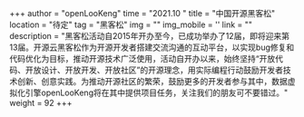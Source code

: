 +++
author = "openLooKeng"
time = "2021.10  " 
title = "中国开源黑客松" 
location = "待定" 
tag = "黑客松"
img = "" 
img_mobile = ''
link = ""
description = "黑客松活动自2015年开办至今，已成功举办了12届，即将迎来第13届。开源云黑客松作为开源开发者搭建交流沟通的互动平台，以实现bug修复和代码优化为目标，推动开源技术广泛使用，活动自开办以来，始终坚持“开放代码、开放设计、开放开发、开放社区”的开源理念，用实际编程行动鼓励开发者技术创新、创意实践。为推动开源社区的繁荣，鼓励更多的开发者参与其中，数据虚拟化引擎openLooKeng将在其中提供项目任务，关注我们的朋友可不要错过。"
weight = 92
+++
